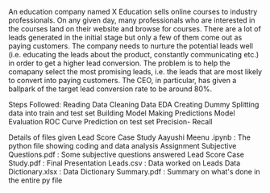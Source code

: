 An education company named X Education sells online courses to industry professionals. On any given day, many professionals who are interested in the courses land on their website and browse for courses. There are a lot of leads generated in the initial stage but only a few of them come out as paying customers. 
The company needs to nurture the potential leads well (i.e. educating the leads about the product, constantly communicating etc.) in order to get a higher lead conversion.
The problem is to help the comapany select the most promising leads, i.e. the leads that are most likely to convert into paying customers. The CEO, in particular, has given a ballpark of the target lead conversion rate to be around 80%.


Steps Followed:
Reading Data
Cleaning Data
EDA
Creating Dummy
Splitting data into train and test set
Building Model
Making Predictions
Model Evaluation
ROC Curve
Prediction on test set
Precision- Recall


Details of files given
Lead Score Case Study Aayushi Meenu .ipynb : The python file showing coding and data analysis
Assignment Subjective Questions.pdf : Some subjective questions answered
Lead Score Case Study.pdf : Final Presentation
Leads.csv : Data worked on
Leads Data Dictionary.xlsx : Data Dictionary
Summary.pdf : Summary on what's done in the entire py file
